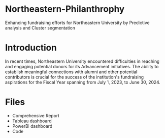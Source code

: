 # Northeastern-Philanthrophy
Enhancing fundraising efforts for Northeastern University by Predictive analysis and Cluster segmentation

# Introduction
In recent times, Northeastern University encountered difficulties in reaching and engaging potential
donors for its Advancement initiatives. The ability to establish meaningful connections with alumni and
other potential contributors is crucial for the success of the institution's fundraising aspirations for the
Fiscal Year spanning from July 1, 2023, to June 30, 2024.

# Files
- Comprehensive Report
- Tableau dashboard
- PowerBI dashboard
- Code

